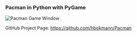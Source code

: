 ### Pacman in Python with PyGame

![Pacman Game Window](https://raw.github.com/hbokmann/Pacman/master/pacman.jpg)

GitHub Project Page: https://github.com/hbokmann/Pacman
